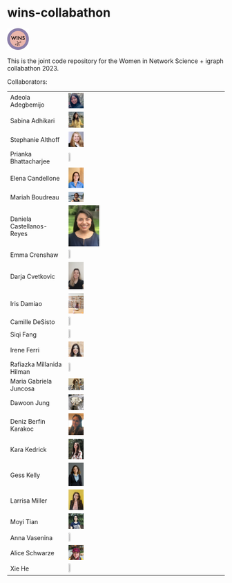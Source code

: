 # wins-collabathon

<img src="images/wins-logo.jpg"  width="10%" height="10%">

This is the joint code repository for the Women in Network Science + igraph collabathon 2023.

Collaborators:

<table>
    <tr>
    <td>Adeola Adegbemijo</td>
    <td valign="center"><img src="images/Adeola.jpeg"  width="10%" height="10%"></td>
    </tr>
    <tr>
    <td>Sabina Adhikari</td>
    <td valign="center"><img src="images/adhikari.jpg"  width="10%" height="10%"></td>
    </tr>
    <tr>
    <td>Stephanie Althoff</td>
    <td valign="center"><img src="images/althoff.jpg"  width="10%" height="10%"></td>
    </tr>
    <tr>
    <td>Prianka Bhattacharjee</td>
    <td valign="center"><img src="images/bhattacharjee.jpg"  width="10%" height="10%"></td>
    </tr>
    <tr>
    <td>Elena Candellone</td>
    <td valign="center"><img src="images/candellone.jpg"  width="10%" height="10%"></td>
    </tr>
    <tr>
    <td>Mariah Boudreau</td>
    <td valign="center"><img src="images/boudreau.jpg"  width="10%" height="10%"></td>
    </tr>
    <tr>
    <td>Daniela Castellanos-Reyes</td>
    <td valign="center"><img src="images/Castellanos-Reyes.jpg"  width="20%" height="10%"></td>
    </tr>
    <tr>
    <td>Emma Crenshaw</td>
    <td valign="center"><img src="images/crenshaw.jpg"  width="10%" height="10%"></td>
    </tr>
    <tr>
    <td>Darja Cvetkovic</td>
    <td valign="center"><img src="images/cvetkovic.jpg"  width="10%" height="10%"></td>
    </tr>
    <tr>
    <td>Iris Damiao</td>
    <td valign="center"><img src="images/damiao_iris.png"  width="10%" height="10%"></td>
    </tr>
    <tr>
    <td>Camille DeSisto</td>
    <td valign="center"><img src="images/desisto.jpg"  width="10%" height="10%"></td>
    </tr>
    <tr>
    <td>Siqi Fang</td>
    <td valign="center"><img src="images/fang.jpg"  width="10%" height="10%"></td>
    </tr>
    <tr>
    <td>Irene Ferri</td>
    <td valign="center"><img src="images/ferri.jpg"  width="10%" height="10%"></td>
    </tr>
    <tr>
    <td>Rafiazka Millanida Hilman</td>
    <td valign="center"><img src="images/hilman.jpg"  width="10%" height="10%"></td>
    </tr>
    <tr>
    <td>Maria Gabriela Juncosa</td>
    <td valign="center"><img src="images/juncosa.jpg"  width="10%" height="10%"></td>
    </tr>
    <tr>
    <td>Dawoon Jung</td>
    <td valign="center"><img src="images/jung.jpg"  width="10%" height="10%"></td>
    </tr>
    <tr>
    <td>Deniz Berfin Karakoc</td>
    <td valign="center"><img src="images/karakoc.jpg"  width="10%" height="10%"></td>
    </tr>
    <tr>
    <td>Kara Kedrick</td>
    <td valign="center"><img src="images/kedrick.jpg"  width="10%" height="10%"></td>
    </tr>
    <tr>
    <td>Gess Kelly</td>
    <td valign="center"><img src="images/kelly.jpg"  width="10%" height="10%"></td>
    </tr>
    <tr>
    <td>Larrisa Miller</td>
    <td valign="center"><img src="images/miller.jpg"  width="10%" height="10%"></td>
    </tr>
    <tr>
    <td>Moyi Tian</td>
    <td valign="center"><img src="images/tian.jpg"  width="10%" height="10%"></td>
    </tr>
    <tr>
    <td>Anna Vasenina</td>
    <td valign="center"><img src="images/vasenina.jpg"  width="10%" height="10%"></td>
    </tr>
    <tr>
    <td>Alice Schwarze</td>
    <td valign="center"><img src="images/schwarze.jpg"  width="10%" height="10%"></td>
    </tr>
    <tr>
    <td>Xie He</td>
    <td valign="center"><img src="images/he.jpg"  width="10%" height="10%"></td>
    </tr>
</table>
